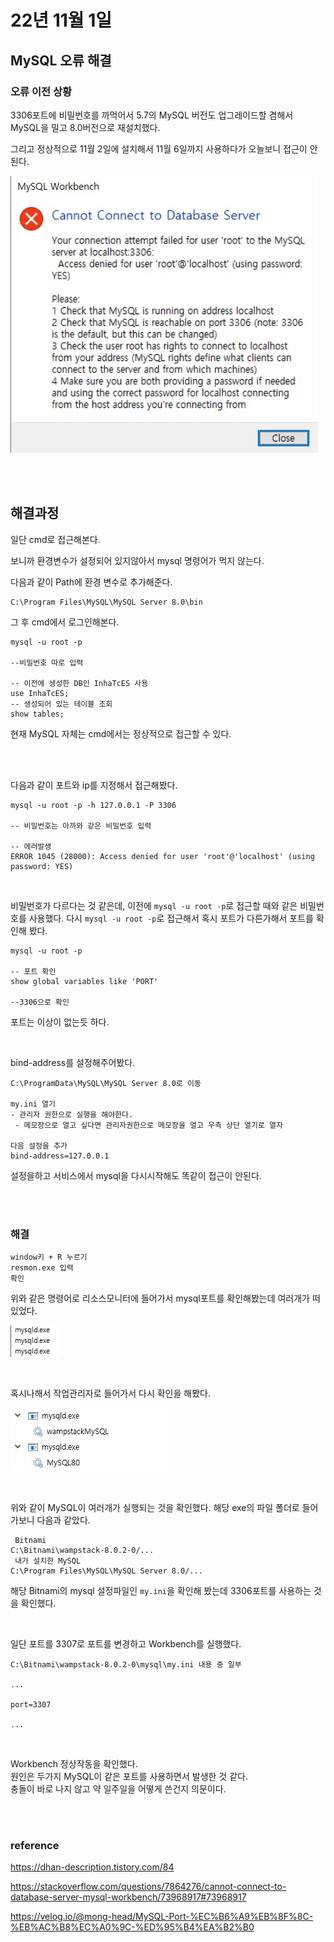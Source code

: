 # 22년 11월 1일

## MySQL 오류 해결

### 오류 이전 상황
3306포트에 비밀번호를 까먹어서 5.7의 MySQL 버전도 업그레이드할 겸해서 MySQL을 밀고 8.0버전으로 재설치했다. 

그리고 정상적으로 11월 2일에 설치해서 11월 6일까지 사용하다가 오늘보니 접근이 안된다.

![alt](./img/mysql%EC%98%A4%EB%A5%98%EC%82%AC%EC%A7%84.jpg)

<br>
<br>

## 해결과정

일단 cmd로 접근해본다.

보니까 환경변수가 설정되어 있지않아서 mysql 명령어가 먹지 않는다.

다음과 같이 Path에 환경 변수로 추가해준다.
```
C:\Program Files\MySQL\MySQL Server 8.0\bin
```

그 후 cmd에서 로그인해본다.
```
mysql -u root -p

--비밀번호 따로 입력

-- 이전에 생성한 DB인 InhaTcES 사용
use InhaTcES;
-- 생성되어 있는 테이블 조회
show tables;
```

현재 MySQL 자체는 cmd에서는 정상적으로 접근할 수 있다.

<br>
<br>

다음과 같이 포트와 ip를 지정해서 접근해봤다.

```
mysql -u root -p -h 127.0.0.1 -P 3306 

-- 비밀번호는 아까와 같은 비밀번호 입력

-- 에러발생
ERROR 1045 (28000): Access denied for user 'root'@'localhost' (using password: YES)
```

<br>

비밀번호가 다르다는 것 같은데, 이전에 `mysql -u root -p`로 접근할 때와 같은 비밀번호를 사용했다. 다시 `mysql -u root -p`로 접근해서 혹시 포트가 다른가해서 포트를 확인해 봤다.

```
mysql -u root -p

-- 포트 확인
show global variables like 'PORT'

--3306으로 확인
```
포트는 이상이 없는듯 하다.

<br>

bind-address를 설정해주어봤다.
```
C:\ProgramData\MySQL\MySQL Server 8.0로 이동

my.ini 열기 
- 관리자 권한으로 실행을 해야한다.
 - 메모장으로 열고 싶다면 관리자권한으로 메모장을 열고 우측 상단 열기로 열자

다음 설정을 추가
bind-address=127.0.0.1
```
설정을하고 서비스에서 mysql을 다시시작해도 똑같이 접근이 안된다.

<br>
<br>

### 해결

```
window키 + R 누르기
resmon.exe 입력
확인
```
위와 같은 명령어로 리소스모니터에 들어가서 mysql포트를 확인해봤는데 여러개가 떠있었다.

![alt](./img/resmonMySQL.jpg)

<br>

혹시나해서 작업관리자로 들어가서 다시 확인을 해봤다.

![alt](./img/%EC%9E%91%EC%97%85%EA%B4%80%EB%A6%AC%EC%9E%90MySQL.jpg)

<br>

위와 같이 MySQL이 여러개가 실행되는 것을 확인했다. 해당 exe의 파일 폴더로 들어가보니 다음과 같았다.
```
 Bitnami
C:\Bitnami\wampstack-8.0.2-0/...
 내가 설치한 MySQL
C:\Program Files\MySQL\MySQL Server 8.0/...
```

해당 Bitnami의 mysql 설정파일인 `my.ini`을 확인해 봤는데 3306포트를 사용하는 것을 확인했다.

<br>

일단 포트를 3307로 포트를 변경하고 Workbench를 실행했다.
```
C:\Bitnami\wampstack-8.0.2-0\mysql\my.ini 내용 중 일부

...

port=3307

...
```

<br>

Workbench 정상작동을 확인했다.<br>
원인은 두가지 MySQL이 같은 포트를 사용하면서 발생한 것 같다.<br>
충돌이 바로 나지 않고 약 일주일을 어떻게 쓴건지 의문이다.

<br>
<br>

### reference

https://dhan-description.tistory.com/84

https://stackoverflow.com/questions/7864276/cannot-connect-to-database-server-mysql-workbench/73968917#73968917

https://velog.io/@mong-head/MySQL-Port-%EC%B6%A9%EB%8F%8C-%EB%AC%B8%EC%A0%9C-%ED%95%B4%EA%B2%B0


